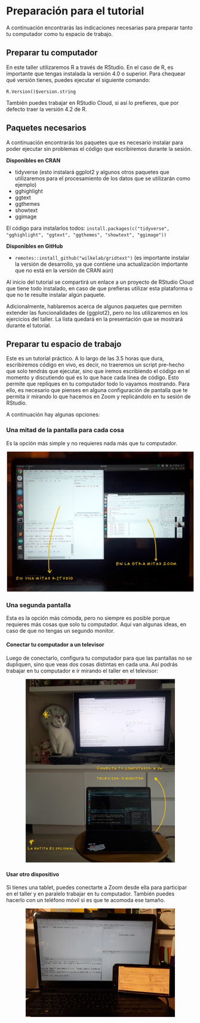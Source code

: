 # Preparación para el tutorial

A continuación encontrarás las indicaciones necesarias para preparar tanto tu computador como tu espacio de trabajo.

## Preparar tu computador

En este taller utilizaremos R a través de RStudio. En el caso de R, es importante que tengas instalada la versión 4.0 o superior. Para chequear qué versión tienes, puedes ejecutar el siguiente comando:

```
R.Version()$version.string
```

También puedes trabajar en RStudio Cloud, si así lo prefieres, que por defecto traer la versión 4.2 de R. 

## Paquetes necesarios

A continuación encontrarás los paquetes que es necesario instalar para poder ejecutar sin problemas el código que escribiremos durante la sesión. 

**Disponibles en CRAN**
* tidyverse (esto instalará ggplot2 y algunos otros paquetes que utilizaremos para el procesamiento de los datos que se utilizarán como ejemplo)
* gghighlight
* ggtext
* ggthemes
* showtext
* ggimage

El código para instalarlos todos: `install.packages(c("tidyverse", "gghighlight", "ggtext", "ggthemes", "showtext", "ggimage"))`

**Disponibles en GitHub**
* `remotes::install_github("wilkelab/gridtext")` (es importante instalar la versión de desarrollo, ya que contiene una actualización imṕortante que no está en la versión de CRAN aún)

Al inicio del tutorial se compartirá un enlace a un proyecto de RStudio Cloud que tiene todo instalado, en caso de que prefieras utilizar esta plataforma o que no te resulte instalar algún paquete. 

Adicionalmente, hablaremos acerca de algunos paquetes que permiten extender las funcionalidades de {ggplot2}, pero no los utilizaremos en los ejercicios del taller. La lista quedará en la presentación que se mostrará durante el tutorial. 

## Preparar tu espacio de trabajo

Este es un tutorial práctico. A lo largo de las 3.5 horas que dura, escribiremos código en vivo, es decir, no traeremos un script pre-hecho que solo tendrás que ejecutar, sino que iremos escribiendo el código en el momento y discutiendo qué es lo que hace cada línea de código. Esto permite que repliques en tu computador todo lo vayamos mostrando. Para ello, es necesario que pienses en alguna configuración de pantalla que te permita ir mirando lo que hacemos en Zoom y replicándolo en tu sesión de RStudio.  

A continuación hay algunas opciones:

### Una mitad de la pantalla para cada cosa

Es la opción más simple y no requieres nada más que tu computador.

<p align="center">
<img src="imagenes/pantalla-dividida.JPG" width="500"/>
</p>

### Una segunda pantalla

Esta es la opción más cómoda, pero no siempre es posible porque requieres más cosas que solo tu computador. Aquí van algunas ideas, en caso de que no tengas un segundo monitor.


#### Conectar tu computador a un televisor

Luego de conectarlo, configura tu computador para que las pantallas no se dupliquen, sino que veas dos cosas distintas en cada una. Así podrás trabajar en tu computador e ir mirando el taller en el televisor:

<p align="center">
<img src="imagenes/compu-tele.JPG" width="400"/>
</p>

#### Usar otro dispositivo

Si tienes una tablet, puedes conectarte a Zoom desde ella para participar en el taller y en paralelo trabajar en tu computador. También puedes hacerlo con un teléfono móvil si es que te acomoda ese tamaño.

<p align="center">
<img src="imagenes/compu-telefono.jpeg" width="400"/>
</p>
